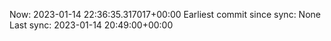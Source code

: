 Now: 2023-01-14 22:36:35.317017+00:00 Earliest commit since sync: None Last sync: 2023-01-14 20:49:00+00:00
